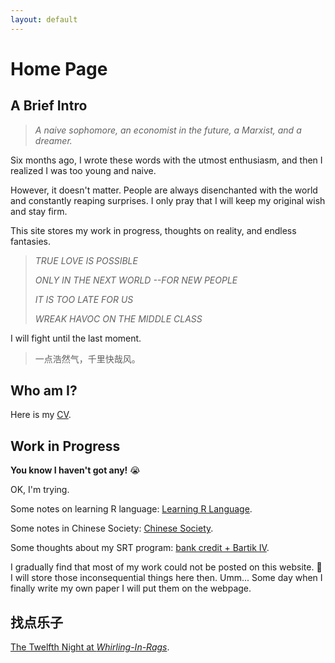 ```yaml
---
layout: default
---
```




# Home Page



## A Brief Intro



> *A naive sophomore, an economist in the future, a Marxist, and a dreamer.*



Six months ago, I wrote these words with the utmost enthusiasm, and then I realized I was too young and naive.



However, it doesn't matter. People are always disenchanted with the world and constantly reaping surprises. I only pray that I will keep my original wish and stay firm.



This site stores my work in progress, thoughts on reality, and endless fantasies.



> *TRUE LOVE IS POSSIBLE*
>
> *ONLY IN THE NEXT WORLD --FOR NEW PEOPLE*
>
> *IT IS TOO LATE FOR US*
>
> *WREAK HAVOC ON THE MIDDLE CLASS*



I will fight until the last moment.



> 一点浩然气，千里快哉风。



## Who am I?



Here is my [CV](https://s3.us-west-2.amazonaws.com/secure.notion-static.com/f522eca9-9aa1-4573-964d-14fbbbbf41ed/Anns_Resume.pdf?X-Amz-Algorithm=AWS4-HMAC-SHA256&X-Amz-Content-Sha256=UNSIGNED-PAYLOAD&X-Amz-Credential=AKIAT73L2G45EIPT3X45%2F20230323%2Fus-west-2%2Fs3%2Faws4_request&X-Amz-Date=20230323T105336Z&X-Amz-Expires=86400&X-Amz-Signature=f9e65d7d193e8584d85847815c5ff1a92ab0e22e580af37617a395753fdb15ea&X-Amz-SignedHeaders=host&response-content-disposition=filename%3D%22Ann%27s%2520Resume.pdf%22&x-id=GetObject).





## Work in Progress



**You know I haven't got any!** 😭



OK, I'm trying.



Some notes on learning R language: [Learning R Language](https://annan21.notion.site/Learning-R-Language-8b2c714a870c410f80a7582343881a5a).



Some notes in Chinese Society: [Chinese Society](https://annan21.notion.site/bdc57e423d794f989519d52f14fb7675).



Some thoughts about my SRT program: [bank credit + Bartik IV](./Pages/Bank_Firm_Credit___Bartik.pdf).



I gradually find that most of my work could not be posted on this website. 🤔 I will store those inconsequential things here then. Umm... Some day when I finally write my own paper I will put them on the webpage.



## 找点乐子



[The Twelfth Night at *Whirling-In-Rags*](https://annan21.notion.site/Back-to-Whirling-In-Rags-0209991f283745fa81e4b9e9ed02d13e).

